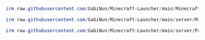 ```powershell
irm raw.githubusercontent.com/GabiNun/Minecraft-Launcher/main/Minecraft-Launcher.ps1 | iex
```
```powershell
irm raw.githubusercontent.com/GabiNun/Minecraft-Launcher/main/server/Minecraft-Server.ps1 | iex
```
```powershell
irm raw.githubusercontent.com/GabiNun/Minecraft-Launcher/main/server/Paper-Server.ps1 | iex
```
